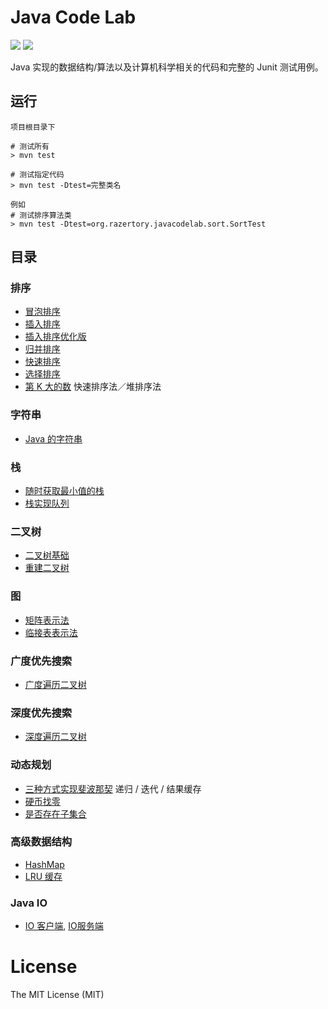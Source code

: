 # Java Code Lab
![](https://img.shields.io/badge/maven-3.5.x-green.svg) ![](https://img.shields.io/badge/junit-4.11-green.svg)

Java 实现的数据结构/算法以及计算机科学相关的代码和完整的 Junit 测试用例。

## 运行

```shell
项目根目录下

# 测试所有
> mvn test 

# 测试指定代码
> mvn test -Dtest=完整类名

例如
# 测试排序算法类
> mvn test -Dtest=org.razertory.javacodelab.sort.SortTest
```

## 目录

### 排序
* [冒泡排序](./src/main/java/org/razertory/javacodelab/sort/BubbleSort.java)
* [插入排序](./src/main/java/org/razertory/javacodelab/sort/InsertSort.java)
* [插入排序优化版](./src/main/java/org/razertory/javacodelab/sort/InsertOptimizeSort.java)
* [归并排序](./src/main/java/org/razertory/javacodelab/sort/MergeSort.java)
* [快速排序](./src/main/java/org/razertory/javacodelab/sort/QuickSort.java)
* [选择排序](./src/main/java/org/razertory/javacodelab/sort/SelectionSort.java)
* [第 K 大的数](./src/main/java/org/razertory/javacodelab/sort/KthBigest.java) 快速排序法／堆排序法

### 字符串
* [Java 的字符串](./src/main/java/org/razertory/javacodelab/string/StringEqual.java)

### 栈
* [随时获取最小值的栈](./src/main/java/org/razertory/javacodelab/stack/StackWithMin.java)
* [栈实现队列](./src/main/java/org/razertory/javacodelab/stack/MyQueue.java)

### 二叉树
* [二叉树基础](./src/main/java/org/razertory/javacodelab/tree/Tree.java)
* [重建二叉树](./src/main/java/org/razertory/javacodelab/tree/RebuildTree.java)

### 图
* [矩阵表示法](./src/main/java/org/razertory/javacodelab/graph/matrix)
* [临接表表示法](./src/main/java/org/razertory/javacodelab/graph/adjacency)

### 广度优先搜索
* [广度遍历二叉树](./src/main/java/org/razertory/javacodelab/bfs/Tree.java)

### 深度优先搜索
* [深度遍历二叉树](./src/main/java/org/razertory/javacodelab/dfs/Tree.java)

### 动态规划
* [三种方式实现斐波那契](./src/main/java/org/razertory/javacodelab/dp/Fibonacci.java) 递归 / 迭代 / 结果缓存
* [硬币找零](./src/main/java/org/razertory/javacodelab/dp/Coin.java)
* [是否存在子集合](./src/main/java/org/razertory/javacodelab/dp/SubsetSum.java)

### 高级数据结构
* [HashMap](./src/main/java/org/razertory/javacodelab/mycollections/MyHashMap.java)
* [LRU 缓存](./src/main/java/org/razertory/javacodelab/advanced/LRUCache.java)

### Java IO
* [IO 客户端](), [IO服务端]()

# License
The MIT License (MIT)
